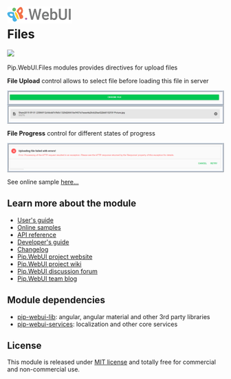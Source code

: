 # <img src="https://github.com/pip-webui/pip-webui/raw/master/doc/Logo.png" alt="Pip.WebUI Logo" style="max-width:30%"> <br/> Files

![](https://img.shields.io/badge/license-MIT-blue.svg)

Pip.WebUI.Files modules provides directives for upload files 

**File Upload** control allows to select file before loading this file in server

<a href="https://github.com/pip-webui/pip-webui-files/blob/master/doc/images/img-files-upload-start.png" style="border: 3px ridge #c8d2df; display: inline-block">
    <img src="https://github.com/pip-webui/pip-webui-files/blob/master/doc/images/img-files-upload-start.png"/>
</a>

<a href="https://github.com/pip-webui/pip-webui-files/blob/master/doc/images/img-files-upload-choose.png" style="border: 3px ridge #c8d2df; display: inline-block">
    <img src="https://github.com/pip-webui/pip-webui-files/blob/master/doc/images/img-files-upload-choose.png"/>
</a>


**File Progress** control for different states of progress

<a href="https://github.com/pip-webui/pip-webui-files/blob/master/doc/images/img-files-progress.png" style="border: 3px ridge #c8d2df; display: inline-block">
    <img src="https://github.com/pip-webui/pip-webui-files/blob/master/doc/images/img-files-progress.png"/>
</a>


See online sample [here...](http://webui.pipdevs.com/pip-webui-files/index.html#/upload)

## Learn more about the module

- [User's guide](https://github.com/pip-webui/pip-webui-files/blob/master/doc/UsersGuide.md)
- [Online samples](http://webui.pipdevs.com/pip-webui-files/index.html)
- [API reference](http://webui-api.pipdevs.com/pip-webui-files/index.html)
- [Developer's guide](https://github.com/pip-webui/pip-webui-files/blob/master/doc/DevelopersGuide.md)
- [Changelog](https://github.com/pip-webui/pip-webui-files/blob/master/CHANGELOG.md)
- [Pip.WebUI project website](http://www.pipwebui.org)
- [Pip.WebUI project wiki](https://github.com/pip-webui/pip-webui/wiki)
- [Pip.WebUI discussion forum](https://groups.google.com/forum/#!forum/pip-webui)
- [Pip.WebUI team blog](https://pip-webui.blogspot.com/)

## <a name="dependencies"></a>Module dependencies

* [pip-webui-lib](https://github.com/pip-webui/pip-webui-lib): angular, angular material and other 3rd party libraries
* [pip-webui-services](https://github.com/pip-webui/pip-webui-services): localization and other core services

## <a name="license"></a>License

This module is released under [MIT license](License) and totally free for commercial and non-commercial use.
